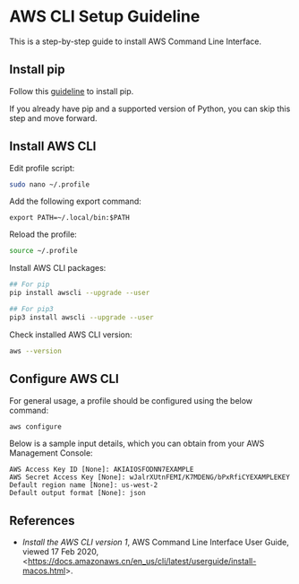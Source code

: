 # AWS CLI Setup Guideline
This is a step-by-step guide to install AWS Command Line Interface.

## Install pip
Follow this [guideline](./python.md) to install pip.

If you already have pip and a supported version of Python, you can skip this step and move forward.

## Install AWS CLI
Edit profile script:
```sh
sudo nano ~/.profile
```
Add the following export command:
```
export PATH=~/.local/bin:$PATH
```
Reload the profile:
```sh
source ~/.profile
```
Install AWS CLI packages:
```sh
## For pip
pip install awscli --upgrade --user

## For pip3
pip3 install awscli --upgrade --user
```
Check installed AWS CLI version:
```sh
aws --version
```
## Configure AWS CLI
For general usage, a profile should be configured using the below command:
```sh
aws configure
```
Below is a sample input details, which you can obtain from your AWS Management Console:
```
AWS Access Key ID [None]: AKIAIOSFODNN7EXAMPLE
AWS Secret Access Key [None]: wJalrXUtnFEMI/K7MDENG/bPxRfiCYEXAMPLEKEY
Default region name [None]: us-west-2
Default output format [None]: json
```
## References
* _Install the AWS CLI version 1_, AWS Command Line Interface User Guide, viewed 17 Feb 2020, <<https://docs.amazonaws.cn/en_us/cli/latest/userguide/install-macos.html>>.